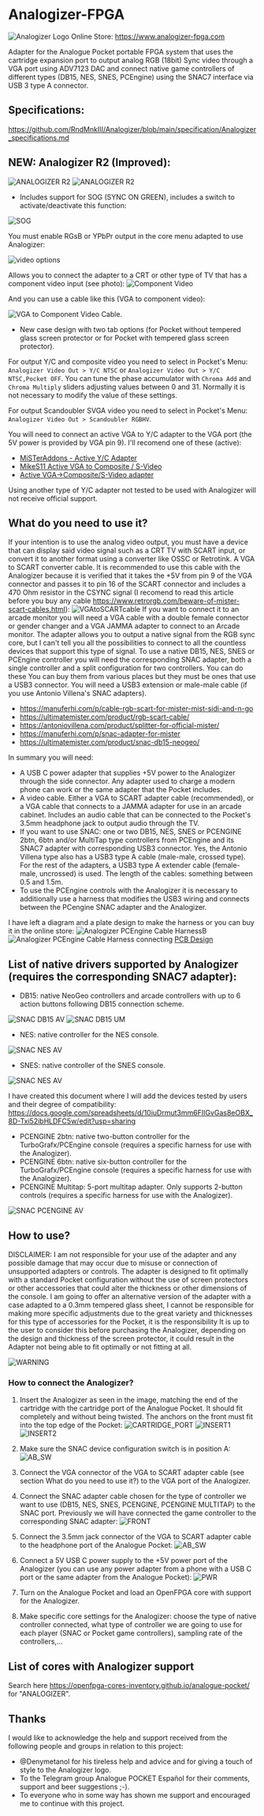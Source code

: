 # Analogizer-FPGA
![Analogizer Logo](https://github.com/RndMnkIII/Analogizer/blob/main/img/logo_Analogizer-FPGA.png)
Online Store: https://www.analogizer-fpga.com

Adapter for the Analogue Pocket portable FPGA system that uses the cartridge expansion port to output analog RGB (18bit) Sync video through a VGA port using ADV7123 DAC and connect native game controllers of different types (DB15, NES, SNES, PCEngine) using the SNAC7 interface via USB 3 type A connector.

## Specifications:
https://github.com/RndMnkIII/Analogizer/blob/main/specification/Analogizer_specifications.md

## NEW: Analogizer R2 (Improved):
![ANALOGIZER R2](https://github.com/RndMnkIII/Analogizer/blob/main/img/1711795943821.jpg)
![ANALOGIZER R2](https://github.com/RndMnkIII/Analogizer/blob/main/img/1712216898707.jpg)
* Includes support for SOG (SYNC ON GREEN), includes a switch to activate/deactivate this function:

![SOG](https://github.com/RndMnkIII/Analogizer/blob/main/img/SOG.jpg)

 You must enable RGsB or YPbPr output in the core menu adapted to use Analogizer:

 ![video options](https://github.com/RndMnkIII/Analogizer/blob/main/img/ypbpr_video_options.jpg) 
 
 Allows you to connect the adapter to a CRT or other type of TV that has a component video input (see photo):
 ![Component Video](https://github.com/RndMnkIII/Analogizer/blob/main/img/entrada_video_componentes.jpg)

 And you can use a cable like this (VGA to component video):

![VGA to Component Video Cable](https://github.com/RndMnkIII/Analogizer/blob/main/img/VGA_TO_COMPONENT_VIDEO_CABLE.png).

* New case design with two tab options (for Pocket without tempered glass screen protector or for Pocket with tempered glass screen protector).
  
For output Y/C and composite video you need to select in Pocket's Menu: `Analogizer Video Out > Y/C NTSC` or `Analogizer Video Out > Y/C NTSC,Pocket OFF`. You can tune the phase accumulator
with `Chroma Add` and `Chroma Multiply` sliders adjusting values between 0 and 31. Normally it is not necessary to modify the value of these settings.

For output Scandoubler SVGA video you need to select in Pocket's Menu: `Analogizer Video Out > Scandoubler RGBHV`.

You will need to connect an active VGA to Y/C adapter to the VGA port (the 5V power is provided by VGA pin 9). I'll recomend one of these (active):
* [MiSTerAddons - Active Y/C Adapter](https://misteraddons.com/collections/parts/products/yc-active-encoder-board/)
* [MikeS11 Active VGA to Composite / S-Video](https://ultimatemister.com/product/mikes11-active-composite-svideo/)
* [Active VGA->Composite/S-Video adapter](https://antoniovillena.com/product/mikes1-vga-composite-adapter/)

Using another type of Y/C adapter not tested to be used with Analogizer will not receive official support.

## What do you need to use it?
If your intention is to use the analog video output, you must have a device that can display said video signal such as a CRT TV with SCART input, or convert it to another format using
a converter like OSSC or Retrotink. A VGA to SCART converter cable.
It is recommended to use this cable with the Analogizer because it is verified that it takes the +5V from pin 9 of the VGA connector and passes it to pin 16 of the SCART connector and includes a 470 Ohm resistor in the CSYNC signal (I recomend to read this article before you buy any cable https://www.retrorgb.com/beware-of-mister-scart-cables.html):
![VGAtoSCARTcable](https://github.com/RndMnkIII/Analogizer/blob/main/img/cable_vga_scart_manuferhi.PNG)
If you want to connect it to an arcade monitor you will need a VGA cable with a double female connector or gender changer and a VGA JAMMA adapter to connect to an Arcade monitor.
The adapter allows you to output a native signal from the RGB sync core, but I can't tell you all the possibilities to connect to all the countless devices that support this type of signal.
To use a native DB15, NES, SNES or PCEngine controller you will need the corresponding SNAC adapter, both a single controller and a split configuration for two controllers. You can do these
You can buy them from various places but they must be ones that use a USB3 connector. You will need a USB3 extension or male-male cable (if you use Antonio Villena's SNAC adapters).
* https://manuferhi.com/p/cable-rgb-scart-for-mister-mist-sidi-and-n-go
* https://ultimatemister.com/product/rgb-scart-cable/
* https://antoniovillena.com/product/splitter-for-official-mister/
* https://manuferhi.com/p/snac-adapter-for-mister
* https://ultimatemister.com/product/snac-db15-neogeo/

In summary you will need:
* A USB C power adapter that supplies +5V power to the Analogizer through the side connector. Any adapter used to charge a modern phone can work or the same adapter that the Pocket includes.
* A video cable. Either a VGA to SCART adapter cable (recommended), or a VGA cable that connects to a JAMMA adapter for use in an arcade cabinet. Includes an audio cable that can be connected to the Pocket's 3.5mm headphone jack to output audio through the TV.
* If you want to use SNAC: one or two DB15, NES, SNES or PCENGINE 2btn, 6btn and/or MultiTap type controllers from PCEngine and its SNAC7 adapter with corresponding USB3 connector. Yes, the Antonio Villena type also has a USB3 type A cable (male-male, crossed type). For the rest of the adapters, a USB3 type A extender cable (female-male, uncrossed) is used. The length of the cables: something between 0.5 and 1.5m.
* To use the PCEngine controls with the Analogizer it is necessary to additionally use a harness that modifies the USB3 wiring and connects between the PCengine SNAC adapter and the Analogizer.

I have left a diagram and a plate design to make the harness or you can buy it in the online store:
![Analogizer PCEngine Cable HarnessB](https://github.com/RndMnkIII/Analogizer/blob/main/img/PCENGINE_CABLE_HARNESS.jpg)
![Analogizer PCEngine Cable Harness connecting](https://github.com/RndMnkIII/Analogizer/blob/main/img/como_conectar_cable_harness.jpg)
[PCB Design](https://oshwlab.com/rndmnkiv/pcengine_cable_harness_snac)

## List of native drivers supported by Analogizer (requires the corresponding SNAC7 adapter):
* DB15: native NeoGeo controllers and arcade controllers with up to 6 action buttons following DB15 connection scheme.

![SNAC DB15 AV](https://github.com/RndMnkIII/Analogizer/blob/main/img/SNAC_DB15_Antonio_Villena.jpg)
![SNAC DB15 UM](https://github.com/RndMnkIII/Analogizer/blob/main/img/SNAC_DB15_Splitter_UltimateMister.png)

* NES: native controller for the NES console.

![SNAC NES AV](https://github.com/RndMnkIII/Analogizer/blob/main/img/SNAC_NES_Splitter_Antonio_Villena.jpg)

* SNES: native controller of the SNES console.

![SNAC NES AV](https://github.com/RndMnkIII/Analogizer/blob/main/img/ultimate_mister_snes_snac.png)

I have created this document where I will add the devices tested by users and their degree of compatibility:
https://docs.google.com/spreadsheets/d/10iuDrmut3mm6FIIGvGas8eOBX_8D-Txi52ibHLDFC5w/edit?usp=sharing

* PCENGINE 2btn: native two-button controller for the TurboGrafx/PCEngine console (requires a specific harness for use with the Analogizer).
* PCENGINE 6btn: native six-button controller for the TurboGrafx/PCEngine console (requires a specific harness for use with the Analogizer).
* PCENGINE Multitap: 5-port multitap adapter. Only supports 2-button controls (requires a specific harness for use with the Analogizer).
  
![SNAC PCENGINE AV](https://github.com/RndMnkIII/Analogizer/blob/main/img/SNAC_PCEngine_Antonio_Villena.jpg)

## How to use?
DISCLAIMER: I am not responsible for your use of the adapter and any possible damage that may occur due to misuse or connection of unsupported adapters or controls. The adapter is designed to fit optimally with a standard Pocket configuration without the use of screen protectors or other accessories that could alter the thickness or other dimensions of the console. I am going to offer an alternative version of the adapter with a case adapted to a 0.3mm tempered glass sheet, I cannot be responsible for making more specific adjustments due to the great variety and thicknesses for this type of accessories for the Pocket, it is the responsibility It is up to the user to consider this before purchasing the Analogizer, depending on the design and thickness of the screen protector, it could result in the Adapter not being able to fit optimally or not fitting at all.

![WARNING](https://github.com/RndMnkIII/Analogizer/blob/main/img/WARNING_HQ.png)

### How to connect the Analogizer?
1. Insert the Analogizer as seen in the image, matching the end of the cartridge with the cartridge port of the Analogue Pocket. It should fit completely and without being twisted. The anchors on the front must fit into the top edge of the Pocket:
![CARTRIDGE_PORT](https://github.com/RndMnkIII/Analogizer/blob/main/img/1710557132168.jpg)
![INSERT1](https://github.com/RndMnkIII/Analogizer/blob/main/img/INSERT1.jpg)
![INSERT2](https://github.com/RndMnkIII/Analogizer/blob/main/img/INSERT2.jpg)

2. Make sure the SNAC device configuration switch is in position A:
![AB_SW](https://github.com/RndMnkIII/Analogizer/blob/main/img/ANALOGIZER_SWITCH_AB.jpg)

3. Connect the VGA connector of the VGA to SCART adapter cable (see section What do you need to use it?) to the VGA port of the Analogizer.
4. Connect the SNAC adapter cable chosen for the type of controller we want to use (DB15, NES, SNES, PCENGINE, PCENGINE MULTITAP) to the SNAC port. Previously we will have connected the game controller to the corresponding SNAC adapter:
![FRONT](https://github.com/RndMnkIII/Analogizer/blob/main/img/ANALOGIZER_FRONT_SIDE.jpg)
   
5. Connect the 3.5mm jack connector of the VGA to SCART adapter cable to the headphone port of the Analogue Pocket:
![AB_SW](https://github.com/RndMnkIII/Analogizer/blob/main/img/audio_jack.png)
   
6. Connect a 5V USB C power supply to the +5V power port of the Analogizer (you can use any power adapter from a phone with a USB C port or the same adapter from the Analogue Pocket):
![PWR](https://github.com/RndMnkIII/Analogizer/blob/main/img/ANALOGIZER_USB_C_PWR.jpg)
   
7.  Turn on the Analogue Pocket and load an OpenFPGA core with support for the Analogizer.
8.  Make specific core settings for the Analogizer: choose the type of native controller connected, what type of controller we are going to use for each player (SNAC or Pocket game controllers), sampling rate of the controllers,...

## List of cores with Analogizer support
Search here https://openfpga-cores-inventory.github.io/analogue-pocket/ for "ANALOGIZER".

## Thanks
I would like to acknowledge the help and support received from the following people and groups in relation to this project:
* @Denymetanol for his tireless help and advice and for giving a touch of style to the Analogizer logo.
* To the Telegram group Analogue POCKET Español for their comments, support and beer suggestions ;-).
* To everyone who in some way has shown me support and encouraged me to continue with this project.
